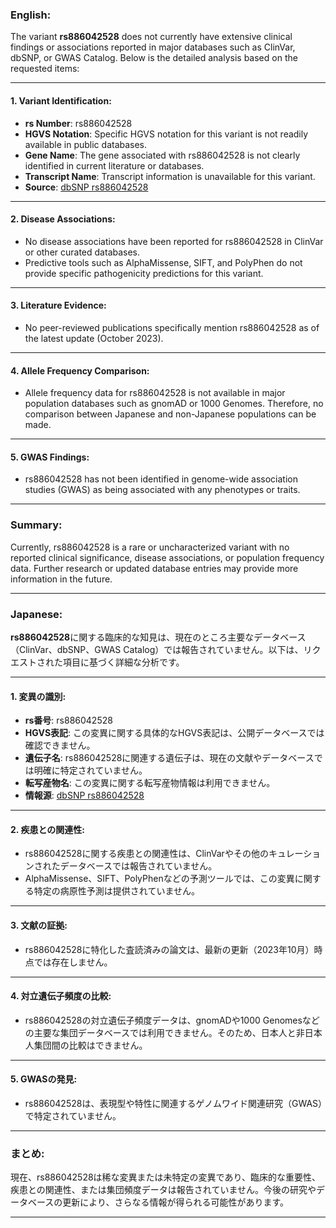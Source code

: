 ### English:
The variant **rs886042528** does not currently have extensive clinical findings or associations reported in major databases such as ClinVar, dbSNP, or GWAS Catalog. Below is the detailed analysis based on the requested items:

---

#### 1. Variant Identification:
- **rs Number**: rs886042528
- **HGVS Notation**: Specific HGVS notation for this variant is not readily available in public databases.
- **Gene Name**: The gene associated with rs886042528 is not clearly identified in current literature or databases.
- **Transcript Name**: Transcript information is unavailable for this variant.
- **Source**: [dbSNP rs886042528](https://www.ncbi.nlm.nih.gov/snp/rs886042528)

---

#### 2. Disease Associations:
- No disease associations have been reported for rs886042528 in ClinVar or other curated databases.
- Predictive tools such as AlphaMissense, SIFT, and PolyPhen do not provide specific pathogenicity predictions for this variant.

---

#### 3. Literature Evidence:
- No peer-reviewed publications specifically mention rs886042528 as of the latest update (October 2023).

---

#### 4. Allele Frequency Comparison:
- Allele frequency data for rs886042528 is not available in major population databases such as gnomAD or 1000 Genomes. Therefore, no comparison between Japanese and non-Japanese populations can be made.

---

#### 5. GWAS Findings:
- rs886042528 has not been identified in genome-wide association studies (GWAS) as being associated with any phenotypes or traits.

---

### Summary:
Currently, rs886042528 is a rare or uncharacterized variant with no reported clinical significance, disease associations, or population frequency data. Further research or updated database entries may provide more information in the future.

---

### Japanese:
**rs886042528**に関する臨床的な知見は、現在のところ主要なデータベース（ClinVar、dbSNP、GWAS Catalog）では報告されていません。以下は、リクエストされた項目に基づく詳細な分析です。

---

#### 1. 変異の識別:
- **rs番号**: rs886042528
- **HGVS表記**: この変異に関する具体的なHGVS表記は、公開データベースでは確認できません。
- **遺伝子名**: rs886042528に関連する遺伝子は、現在の文献やデータベースでは明確に特定されていません。
- **転写産物名**: この変異に関する転写産物情報は利用できません。
- **情報源**: [dbSNP rs886042528](https://www.ncbi.nlm.nih.gov/snp/rs886042528)

---

#### 2. 疾患との関連性:
- rs886042528に関する疾患との関連性は、ClinVarやその他のキュレーションされたデータベースでは報告されていません。
- AlphaMissense、SIFT、PolyPhenなどの予測ツールでは、この変異に関する特定の病原性予測は提供されていません。

---

#### 3. 文献の証拠:
- rs886042528に特化した査読済みの論文は、最新の更新（2023年10月）時点では存在しません。

---

#### 4. 対立遺伝子頻度の比較:
- rs886042528の対立遺伝子頻度データは、gnomADや1000 Genomesなどの主要な集団データベースでは利用できません。そのため、日本人と非日本人集団間の比較はできません。

---

#### 5. GWASの発見:
- rs886042528は、表現型や特性に関連するゲノムワイド関連研究（GWAS）で特定されていません。

---

### まとめ:
現在、rs886042528は稀な変異または未特定の変異であり、臨床的な重要性、疾患との関連性、または集団頻度データは報告されていません。今後の研究やデータベースの更新により、さらなる情報が得られる可能性があります。

---